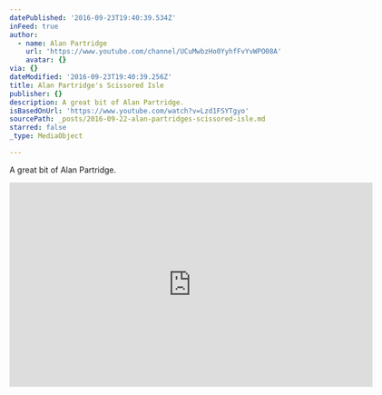```yaml
---
datePublished: '2016-09-23T19:40:39.534Z'
inFeed: true
author:
  - name: Alan Partridge
    url: 'https://www.youtube.com/channel/UCuMwbzHo0YyhfFvYvWPO08A'
    avatar: {}
via: {}
dateModified: '2016-09-23T19:40:39.256Z'
title: Alan Partridge's Scissored Isle
publisher: {}
description: A great bit of Alan Partridge.
isBasedOnUrl: 'https://www.youtube.com/watch?v=Lzd1FSYTgyo'
sourcePath: _posts/2016-09-22-alan-partridges-scissored-isle.md
starred: false
_type: MediaObject

---
```

A great bit of Alan Partridge.

<iframe src="https://cdn.embedly.com/widgets/media.html?src=https%3A%2F%2Fwww.youtube.com%2Fembed%2FLzd1FSYTgyo%3Ffeature%3Doembed&amp;url=http%3A%2F%2Fwww.youtube.com%2Fwatch%3Fv%3DLzd1FSYTgyo&amp;image=https%3A%2F%2Fi.ytimg.com%2Fvi%2FLzd1FSYTgyo%2Fhqdefault.jpg&amp;key=b7d04c9b404c499eba89ee7072e1c4f7&amp;type=text%2Fhtml&amp;schema=youtube" width="640" height="360" scrolling="no" frameborder="0" allowfullscreen="" style=""></iframe>